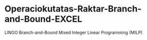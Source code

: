 # Operaciokutatas-Raktar-Branch-and-Bound-EXCEL
LINGO Branch-and-Bound
Mixed Integer Linear Programming (MILP)
